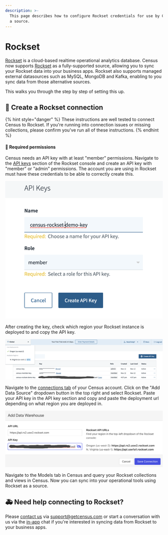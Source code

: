 ```yaml
---
description: >-
  This page describes how to configure Rockset credentials for use by Census as
  a source.
---
```


# Rockset

[Rockset](https://rockset.com) is a cloud-based realtime operational analytics database. Census now supports [Rockset](https://rockset.com) as a fully-supported source, allowing you to sync your Rockset data into your business apps. Rockset also supports managed external datasources such as MySQL, MongoDB and Kafka, enabling to you sync data from those alternative sources.

This walks you through the step by step of setting this up.

## 🔩 Create a Rockset connection

{% hint style="danger" %}
These instructions are well tested to connect Census to Rockset. If you're running into connection issues or missing collections, please confirm you've run all of these instructions.
{% endhint %}

#### 🔐 Required permissions

Census needs an API key with at least "member" permissions. Navigate to the [API keys](https://console.rockset.com/apikeys) section of the Rockset console and create an API key with "member" or "admin" permissions. The account you are using in Rockset must have these credentials to be able to correctly create this.

![Make sure to have no spaces in the API key name](<../.gitbook/assets/Screen Shot 2021-11-14 at 4.56.39 PM.png>)

After creating the key, check which region your Rockset instance is deployed to and copy the API key.

![Take a mental note of which region you are deployed to in Rockset](<../.gitbook/assets/Rockset Credentials.png>)

Navigate to the [connections tab](https://app.getcensus.com/connections) of your Census account. Click on the "Add Data Source" dropdown button in the top right and select Rockset. Paste your API key in the API key section and copy and paste the deployment url depending on what region you are deployed in.

![Click Save Configuration, and ](<../.gitbook/assets/Census Rockset Credentials.png>)

Navigate to the Models tab in Census and query your Rockset collections and views in Census. Now you can sync into your operational tools using Rockset as a source.

## 🚑 Need help connecting to Rockset?

Please [contact us](mailto:support@getcensus.com) via support@getcensus.com or start a conversation with us via the [in-app](https://app.getcensus.com) chat if you're interested in syncing data from Rockset to your business apps.
